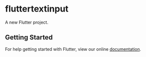 # fluttertextinput

A new Flutter project.

## Getting Started

For help getting started with Flutter, view our online
[documentation](https://flutter.io/).
